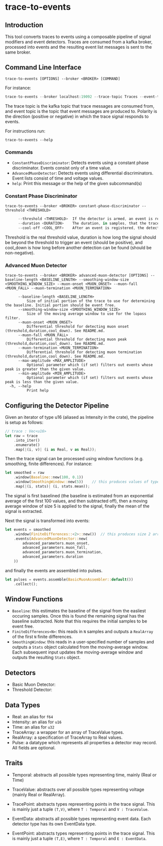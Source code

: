 # trace-to-events

## Introduction

This tool converts traces to events using a composable pipeline of signal modifiers and event detectors.
Traces are consumed from a kafka broker, processed into events and the resulting event list messages is sent to the same broker.

## Command Line Interface

`trace-to-events [OPTIONS] --broker <BROKER> [COMMAND]`

For instance:

```rust
trace-to-events --broker localhost:19092 --trace-topic Traces --event-topic Events --polarity <POLARITY> --group trace-to-events
```

The trace topic is the kafka topic that trace messages are consumed from, and event topic is the topic that event messages are produced to.
Polarity is the direction (positive or negative) in which the trace signal responds to events.

For instructions run:

```shell
trace-to-events --help
```

### Commands

- `ConstantPhaseDiscriminator`:       Detects events using a constant phase discriminator. Events consist only of a time value.
- `AdvancedMuonDetector`:        Detects events using differential discriminators. Event lists consist of time and voltage values.
- `help`:         Print this message or the help of the given subcommand(s)

### Constant Phase Discriminator

`trace-to-events --broker <BROKER> constant-phase-discriminator --threshold <THRESHOLD>`

```rust
      --threshold <THRESHOLD>  If the detector is armed, an event is registered when the trace passes this value for the given duration
      --duration <DURATION>    The duration, in samples, that the trace must exceed the threshold for [default: 1]
      --cool-off <COOL_OFF>    After an event is registered, the detector disarms for this many samples [default: 0]
```

Threshold is the real threshold value, duration is how long the signal should be beyond the threshold to trigger an event (should be positive), and cool_down is how long before another detection can be found (should be non-negative).

### Advanced Muon Detector

`trace-to-events --broker <BROKER> advanced-muon-detector [OPTIONS] --baseline-length <BASELINE_LENGTH> --smoothing-window-size <SMOOTHING_WINDOW_SIZE> --muon-onset <MUON_ONSET> --muon-fall <MUON_FALL> --muon-termination <MUON_TERMINATION>`

```shell
      --baseline-length <BASELINE_LENGTH>
          Size of initial portion of the trace to use for determining the baseline. Initial portion should be event free.
      --smoothing-window-size <SMOOTHING_WINDOW_SIZE>
          Size of the moving average window to use for the lopass filter.
      --muon-onset <MUON_ONSET>
          Differential threshold for detecting muon onset (threshold,duration,cool_down). See README.md.
      --muon-fall <MUON_FALL>
          Differential threshold for detecting muon peak (threshold,duration,cool_down). See README.md.
      --muon-termination <MUON_TERMINATION>
          Differential threshold for detecting muon termination (threshold,duration,cool_down). See README.md.
      --max-amplitude <MAX_AMPLITUDE>
          Optional parameter which (if set) filters out events whose peak is greater than the given value.
      --min-amplitude <MIN_AMPLITUDE>
          Optional parameter which (if set) filters out events whose peak is less than the given value.
  -h, --help
          Print help
```

## Configuring the Detector Pipeline

Given an iterator of type u16 (aliased as Intensity in the crate), the pipeline is setup as follows:

```rust
// trace : Vec<u16>
let raw = trace
    .into_iter()
    .enumerate()
    .map(|(i, v)| (i as Real, v as Real));
```

Then the trace signal can be processed using window functions (e.g. smoothing, finite differences). For instance:

```rust
let smoothed = raw
    .window(Baseline::new(100, 0.1))
    .window(SmoothingWindow::new(5))    // this produces values of type Stats { value : Real, mean : Real, variance : Real }
    .map(|(i, stats)| (i, stats.mean));
```

The signal is first baselined (the baseline is estimated from an exponential average of the first 100 values, and then subtracted off),
then a moving average window of size 5 is applied to the signal, finally the mean of the signal is extracted.

Next the signal is transformed into events:

```rust
let events = smoothed
    .window(FiniteDifferences::<2>::new())  // this produces size 2 arrays: [trace value, 1st-difference of trace]
    .events(AdvancedMuonDetector::new(
        advanced_parameters.muon_onset,
        advanced_parameters.muon_fall,
        advanced_parameters.muon_termination,
        advanced_parameters.duration
    ))
```

and finally the events are assembled into pulses.

```rust
let pulses = events.assemble(BasicMuonAssembler::default())
    .collect();
```

## Window Functions

- `Baseline`: this estimates the baseline of the signal from the easliest occuring samples. Once this is found the remaining signal has the baseline subtracted. Note that this requires the initial samples to be event free.
- `FiniteDifferences<N>`: this reads in `N` samples and outputs a `RealArray` of the first `N` finite differences.
- `SmoothingWindow`: this reads in a user-specified number of samples and outputs a `Stats` object calculated from the moving-average window. Each subsequent input updates the moving-average window and outputs the resulting `Stats` object.

## Detectors

- Basic Muon Detector:
- Threshold Detector:

## Data Types

- Real: an alias for `f64`
- Intensity: an alias for `u16`
- Time: an alias for `u32`
- TraceArray: a wrapper for an array of TraceValue types.
- RealArray: a specification of TraceArray to Real values.
- Pulse: a datatype which represents all properties a detector may record. All fields are optional.

## Traits

- Temporal: abstracts all possible types representing time, mainly (Real or Time)
- TraceValue: abstracts over all possible types representing voltage (mainly Real or RealArray).
- TracePoint: abstracts types representing points in the trace signal. This is mainly just a tuple `(T,V)`, where `T : Temporal` and `V : TraceValue`.

- EventData: abstracts all possible types representing event data. Each detector type has its own EventData type.
- EventPoint: abstracts types representing points in the trace signal. This is mainly just a tuple `(T,E)`, where `T : Temporal` and `E : EventData`.
